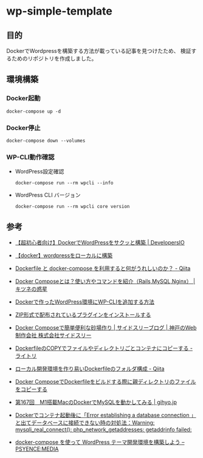 # wp-simple-template

## 目的

DockerでWordpressを構築する方法が載っている記事を見つけたため、
検証するためのリポジトリを作成しました。

## 環境構築

### Docker起動

```
docker-compose up -d
```

### Docker停止

```
docker-compose down --volumes
```

### WP-CLI動作確認

- WordPress設定確認
    ```
    docker-compose run --rm wpcli --info
    ```

- WordPress CLI バージョン
    ```
    docker-compose run --rm wpcli core version
    ```

## 参考

- [【超初心者向け】DockerでWordPressをサクッと構築 | DevelopersIO](https://dev.classmethod.jp/articles/beginner-docker-wordpress/)

- [【docker】wordpressをローカルに構築](https://zenn.dev/persona/articles/50f87da99c92af)

- [Dockerfile と docker-compose を利用すると何がうれしいのか？ - Qiita](https://qiita.com/sugurutakahashi12345/items/0b1ceb92c9240aacca02)

- [Docker Composeとは？使い方やコマンドを紹介（Rails,MySQL,Nginx） | キツネの惑星](https://kitsune.blog/docker-compose)

- [Dockerで作ったWordPress環境にWP-CLIを追加する方法](https://samurai-project.com/articles/3413)

- [ZIP形式で配布されているプラグインをインストールする](https://www.javadrive.jp/wordpress/plugin/index2.html)

- [Docker Composeで簡単便利な砂場作り | サイドスリーブログ | 神戸のWeb制作会社 株式会社サイドスリー](https://www.sidethree.co.jp/blog/memo/202109-1.html)

- [DockerfileのCOPYでファイルやディレクトリごとコンテナにコピーする - ライトリ](https://litely.net/post/tech/docker/reference/dockerfile_copy/)

- [ローカル開発環境を作り易いDockerfileのフォルダ構成 - Qiita](https://qiita.com/sgswtky/items/01650a041b581ffd83f7)

- [Docker ComposeでDockerfileをビルドする際に親ディレクトリのファイルをコピーする](https://zukucode.com/2020/08/docker-compose-parent-directory.html)

- [第167回　M1搭載MacのDockerでMySQLを動かしてみる | gihyo.jp](https://gihyo.jp/dev/serial/01/mysql-road-construction-news/0167)  

- [Dockerでコンテナ起動後に「Error establishing a database connection 」と出てデータベースに接続できない時の対処法：Warning: mysqli_real_connect(): php_network_getaddresses: getaddrinfo failed:](https://prograshi.com/platform/docker/dokcer-wp-db-connection-error/)  

- [docker-compose を使って WordPress テーマ開発環境を構築しよう – PSYENCE:MEDIA](https://blog.recruit.co.jp/rmp/infrastructure/post-11266/)  
